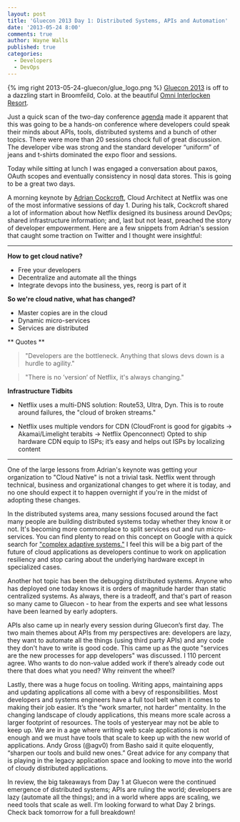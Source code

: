 ```yaml
---
layout: post
title: 'Gluecon 2013 Day 1: Distributed Systems, APIs and Automation'
date: '2013-05-24 8:00'
comments: true
author: Wayne Walls
published: true
categories:
  - Developers
  - DevOps
---
```

{% img right 2013-05-24-gluecon/glue_logo.png %}
[Gluecon 2013](http://www.gluecon.com/2013/) is off to a dazzling start in Broomfeild, Colo. at the beautiful [Omni Interlocken Resort](http://www.omnihotels.com/FindAHotel/DenverInterlocken.aspx). 

Just a quick scan of the two-day conference [agenda](http://www.gluecon.com/2013/agenda/) made it apparent that this was going to be a hands-on conference where developers could speak their minds about APIs, tools, distributed systems and a bunch of other topics. There were more than 20 sessions chock full of great discussion. The developer vibe was strong and the standard developer “uniform” of jeans and t-shirts dominated the expo floor and sessions. <!-- more -->

Today while sitting at lunch I was engaged a conversation about paxos, OAuth scopes and eventually consistency in nosql data stores. This is going to be a great two days.

A morning keynote by [Adrian Cockcroft](https://twitter.com/adrianco), Cloud Architect at Netflix was one of the most informative sessions of day 1. During his talk, Cockcroft shared a lot of information about how Netflix designed its business around DevOps; shared infrastructure information; and, last but not least, preached the story of developer empowerment. Here are a few snippets from Adrian's session that caught some traction on Twitter and I thought were insightful:


---


**How to get cloud native?** 

*  Free your developers 
*  Decentralize and automate all the things
*  Integrate devops into the business, yes, reorg is part of it

**So we're cloud native, what has changed?**

*  Master copies are in the cloud
*  Dynamic micro-services
*  Services are distributed 

** Quotes **
> "Developers are the bottleneck. Anything that slows devs down is a hurdle to agility."

> "There is no ’version‘ of Netflix, it's always changing."

**Infrastructure Tidbits**

*  Netflix uses a multi-DNS solution: Route53, Ultra, Dyn. This is to route around failures, the "cloud of broken streams."

*  Netflix uses multiple vendors for CDN (CloudFront is good for gigabits -> Akamai/Limelight terabits -> Netflix Openconnect) Opted to ship hardware CDN equip to ISPs; it’s easy and helps out ISPs by localizing content


---


One of the large lessons from Adrian's keynote was getting your organization to "Cloud Native" is not a trivial task. Netflix went through technical, business and organizational changes to get where it is today, and no one should expect it to happen overnight if you're in the midst of adopting these changes. 

In the distributed systems area, many sessions focused around the fact many people are building distributed systems today whether they know it or not. It's becoming more commonplace to split services out and run micro-services. You can find plenty to read on this concept on Google with a quick search for ["complex adaptive systems."](http://lmgtfy.com/?q=complex+adaptive+systems) I feel this will be a big part of the future of cloud applications as developers continue to work on application resiliency and stop caring about the underlying hardware except in specialized cases.

Another hot topic has been the debugging distributed systems. Anyone who has deployed one today knows it is orders of magnitude harder than static centralized systems. As always, there is a tradeoff, and that's part of reason so many came to Gluecon - to hear from the experts and see what lessons have been learned by early adopters. 

APIs also came up in nearly every session during Gluecon’s first day. The two main themes about APIs from my perspectives are: developers are lazy, they want to automate all the things (using third party APIs) and any code they don't have to write is good code. This came up as the quote "services are the new processes for app developers" was discussed. I 110 percent agree. Who wants to do non-value added work if there’s already code out there that does what you need? Why reinvent the wheel? 

Lastly, there was a huge focus on tooling. Writing apps, maintaining apps and updating applications all come with a bevy of responsibilities. Most developers and systems engineers have a full tool belt when it comes to making their job easier. It’s the “work smarter, not harder” mentality. In the changing landscape of cloudy applications, this means more scale across a larger footprint of resources. The tools of yesteryear may not be able to keep up. We are in a age where writing web scale applications is not enough and we must have tools that scale to keep up with the new world of applications. Andy Gross (@agv0) from Basho said it quite eloquently, “sharpen our tools and build new ones.” Great advice for any company that is playing in the legacy application space and looking to move into the world of cloudy distributed applications.

In review, the big takeaways from Day 1 at Gluecon were the continued emergence of distributed systems; APIs are ruling the world; developers are lazy (automate all the things); and in a world where apps are scaling, we need tools that scale as well. I’m looking forward to what Day 2 brings. Check back tomorrow for a full breakdown!
